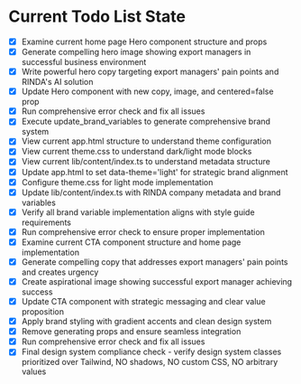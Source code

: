 <!-- DO NOT EDIT - Managed by todo_list tool -->
<!-- Updated: 2025-09-25T15:13:16.619Z -->

# Current Todo List State

- [x] Examine current home page Hero component structure and props
- [x] Generate compelling hero image showing export managers in successful business environment
- [x] Write powerful hero copy targeting export managers' pain points and RINDA's AI solution
- [x] Update Hero component with new copy, image, and centered=false prop
- [x] Run comprehensive error check and fix all issues
- [x] Execute update_brand_variables to generate comprehensive brand system
- [x] View current app.html structure to understand theme configuration
- [x] View current theme.css to understand dark/light mode blocks
- [x] View current lib/content/index.ts to understand metadata structure
- [x] Update app.html to set data-theme='light' for strategic brand alignment
- [x] Configure theme.css for light mode implementation
- [x] Update lib/content/index.ts with RINDA company metadata and brand variables
- [x] Verify all brand variable implementation aligns with style guide requirements
- [x] Run comprehensive error check to ensure proper implementation
- [x] Examine current CTA component structure and home page implementation
- [x] Generate compelling copy that addresses export managers' pain points and creates urgency
- [x] Create aspirational image showing successful export manager achieving success
- [x] Update CTA component with strategic messaging and clear value proposition
- [x] Apply brand styling with gradient accents and clean design system
- [x] Remove generating props and ensure seamless integration
- [x] Run comprehensive error check and fix all issues
- [x] Final design system compliance check - verify design system classes prioritized over Tailwind, NO shadows, NO custom CSS, NO arbitrary values
